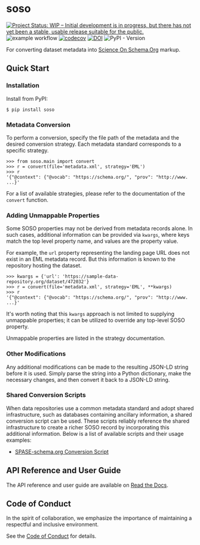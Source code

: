 # soso

[![Project Status: WIP – Initial development is in progress, but there has not yet been a stable, usable release suitable for the public.](https://www.repostatus.org/badges/latest/wip.svg)](https://www.repostatus.org/#wip)
![example workflow](https://github.com/clnsmth/soso/actions/workflows/ci-cd.yml/badge.svg)
[![codecov](https://codecov.io/github/clnsmth/soso/graph/badge.svg?token=2J4MNIXCTD)](https://codecov.io/github/clnsmth/soso)
[![DOI](https://zenodo.org/badge/666558073.svg)](https://zenodo.org/badge/latestdoi/666558073)
![PyPI - Version](https://img.shields.io/pypi/v/soso?color=blue)

For converting dataset metadata into [Science On Schema.Org](https://github.com/ESIPFed/science-on-schema.org) markup.

## Quick Start

### Installation

Install from PyPI:

    $ pip install soso

### Metadata Conversion

To perform a conversion, specify the file path of the metadata and the desired conversion strategy. Each metadata standard corresponds to a specific strategy.

    >>> from soso.main import convert
    >>> r = convert(file='metadata.xml', strategy='EML')
    >>> r
    '{"@context": {"@vocab": "https://schema.org/", "prov": "http://www. ...}'

For a list of available strategies, please refer to the documentation of the `convert` function.

### Adding Unmappable Properties

Some SOSO properties may not be derived from metadata records alone. In such cases, additional information can be provided via `kwargs`, where keys match the top level property name, and values are the property value.

For example, the `url` property representing the landing page URL does not exist in an EML metadata record. But this information is known to the repository hosting the dataset.

    >>> kwargs = {'url': 'https://sample-data-repository.org/dataset/472032'}
    >>> r = convert(file='metadata.xml', strategy='EML', **kwargs)
    >>> r
    '{"@context": {"@vocab": "https://schema.org/", "prov": "http://www. ...}'

It's worth noting that this `kwargs` approach is not limited to supplying unmappable properties; it can be utilized to override any top-level SOSO property.

Unmappable properties are listed in the strategy documentation.

### Other Modifications

Any additional modifications can be made to the resulting JSON-LD string before it is used. Simply parse the string into a Python dictionary, make the necessary changes, and then convert it back to a JSON-LD string.

### Shared Conversion Scripts

When data repositories use a common metadata standard and adopt shared infrastructure, such as databases containing ancillary information, a shared conversion script can be used. These scripts reliably reference the shared infrastructure to create a richer SOSO record by incorporating this additional information. Below is a list of available scripts and their usage examples:

- [SPASE-schema.org Conversion Script](https://soso.readthedocs.io/en/latest/user/examples/spase-HowToConvert.html)

## API Reference and User Guide

The API reference and user guide are available on [Read the Docs](https://soso.readthedocs.io).

## Code of Conduct

In the spirit of collaboration, we emphasize the importance of maintaining a respectful and inclusive environment.

See the [Code of Conduct](https://soso.readthedocs.io/en/latest/dev/conduct.html#conduct) for details.

